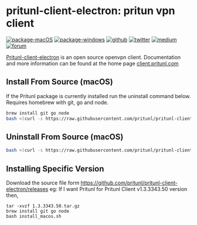 # pritunl-client-electron: pritun vpn client

[![package-macOS](https://img.shields.io/badge/package-macOS-cfcfcf.svg?style=flat)](https://github.com/pritunl/pritunl-client-electron/releases)
[![package-windows](https://img.shields.io/badge/package-windows-00adef.svg?style=flat)](https://github.com/pritunl/pritunl-client-electron/releases)
[![github](https://img.shields.io/badge/github-pritunl-11bdc2.svg?style=flat)](https://github.com/pritunl)
[![twitter](https://img.shields.io/badge/twitter-pritunl-55acee.svg?style=flat)](https://twitter.com/pritunl)
[![medium](https://img.shields.io/badge/medium-pritunl-b32b2b.svg?style=flat)](https://pritunl.medium.com)
[![forum](https://img.shields.io/badge/discussion-forum-ffffff.svg?style=flat)](https://forum.pritunl.com)

[Pritunl-client-electron](https://github.com/pritunl/pritunl-client-electron)
is an open source openvpn client. Documentation and more information can be
found at the home page [client.pritunl.com](https://client.pritunl.com)

## Install From Source (macOS)

If the Pritunl package is currently installed run the uninstall command
below. Requires homebrew with git, go and node.

```bash
brew install git go node
bash <(curl -s https://raw.githubusercontent.com/pritunl/pritunl-client-electron/master/tools/install_macos.sh)
```

## Uninstall From Source (macOS)

```bash
bash <(curl -s https://raw.githubusercontent.com/pritunl/pritunl-client-electron/master/tools/uninstall_macos.sh)
```

## Installing Specific Version

Download the source file form https://github.com/pritunl/pritunl-client-electron/releases
eg: If I want Pritunl for Pritunl Client v1.3.3343.50 version
then, 
```wget https://github.com/pritunl/pritunl-client-electron/archive/refs/tags/1.3.3343.50.tar.gz
tar -xvzf 1.3.3343.50.tar.gz
brew install git go node
bash install_macos.sh
```
